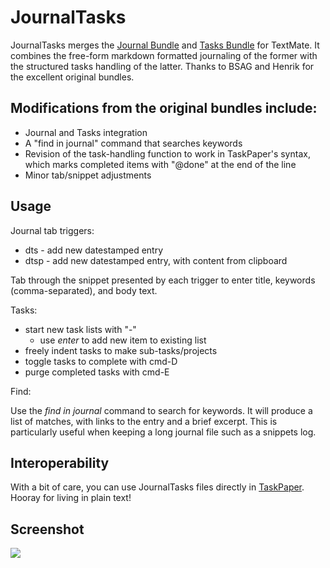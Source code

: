 JournalTasks
============

JournalTasks merges the [Journal Bundle](http://www.rousette.org.uk/blog/archives/2006/02/17/journal-textmate-plugin/) and [Tasks Bundle](http://henrik.nyh.se/2007/08/tasks-bundle) for TextMate. It combines the free-form markdown formatted journaling of the former with the  structured tasks handling of the latter. Thanks to BSAG and Henrik for the excellent  original bundles.



Modifications from the original bundles include:
------------------------------------------------

* Journal and Tasks integration
* A "find in journal" command that searches keywords
* Revision of the task-handling function to work in TaskPaper's syntax, which marks completed items with "@done" at the end of the line
* Minor tab/snippet adjustments

Usage
-----

Journal tab triggers:

* dts - add new datestamped entry
* dtsp - add new datestamped entry, with content from clipboard

Tab through the snippet presented by each trigger to enter title, keywords (comma-separated), and body text.

Tasks:

* start new task lists with "-"
  * use _enter_ to add new item to existing list
* freely indent tasks to make sub-tasks/projects
* toggle tasks to complete with cmd-D
* purge completed tasks with cmd-E

Find:

Use the _find in journal_ command to search for keywords. It will produce a list of matches, with links to the entry and a brief excerpt. This is particularly useful when keeping a long journal file such as a snippets log.

Interoperability
----------------

With a bit of care, you can use JournalTasks files directly in [TaskPaper](http://www.hogbaysoftware.com/products/taskpaper). Hooray for living in plain text!

Screenshot
----------

![](http://textbench.com/tools/JournalTasks-screenshot.jpg)


